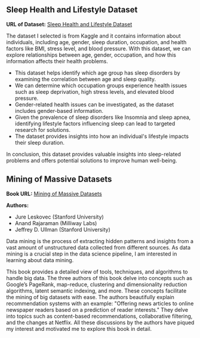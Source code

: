 ## Sleep Health and Lifestyle Dataset

**URL of Dataset:** [Sleep Health and Lifestyle Dataset](URL)

The dataset I selected is from Kaggle and it contains information about individuals, including age, gender, sleep duration, occupation, and health factors like BMI, stress level, and blood pressure. With this dataset, we can explore relationships between age, gender, occupation, and how this information affects their health problems.

- This dataset helps identify which age group has sleep disorders by examining the correlation between age and sleep quality.
- We can determine which occupation groups experience health issues such as sleep deprivation, high stress levels, and elevated blood pressure.
- Gender-related health issues can be investigated, as the dataset includes gender-based information.
- Given the prevalence of sleep disorders like Insomnia and sleep apnea, identifying lifestyle factors influencing sleep can lead to targeted research for solutions.
- The dataset provides insights into how an individual's lifestyle impacts their sleep duration.

In conclusion, this dataset provides valuable insights into sleep-related problems and offers potential solutions to improve human well-being.


## Mining of Massive Datasets

**Book URL:** [Mining of Massive Datasets](<URL>)

**Authors:**
- Jure Leskovec (Stanford University)
- Anand Rajaraman (Milliway Labs)
- Jeffrey D. Ullman (Stanford University)

Data mining is the process of extracting hidden patterns and insights from a vast amount of unstructured data collected from different sources. As data mining is a crucial step in the data science pipeline, I am interested in learning about data mining.

This book provides a detailed view of tools, techniques, and algorithms to handle big data. The three authors of this book delve into concepts such as Google’s PageRank, map-reduce, clustering and dimensionality reduction algorithms, latent semantic indexing, and more. These concepts facilitate the mining of big datasets with ease. The authors beautifully explain recommendation systems with an example: "Offering news articles to online newspaper readers based on a prediction of reader interests." They delve into topics such as content-based recommendations, collaborative filtering, and the changes at Netflix. All these discussions by the authors have piqued my interest and motivated me to explore this book in detail.

